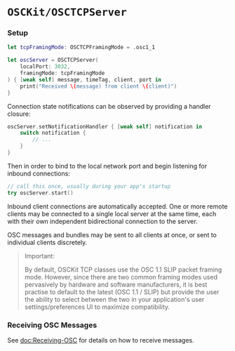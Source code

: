 # ``OSCKit/OSCTCPServer``

### Setup

```swift
let tcpFramingMode: OSCTCPFramingMode = .osc1_1

let oscServer = OSCTCPServer(
    localPort: 3032,
    framingMode: tcpFramingMode
) { [weak self] message, timeTag, client, port in
    print("Received \(message) from client \(client)")
}
```

Connection state notifications can be observed by providing a handler closure:

```swift
oscServer.setNotificationHandler { [weak self] notification in
    switch notification {
        // ...
    }
}
```

Then in order to bind to the local network port and begin listening for inbound connections:

```swift
// call this once, usually during your app's startup
try oscServer.start()
```

Inbound client connections are automatically accepted. One or more remote clients may be connected to a single
local server at the same time, each with their own independent bidirectional connection to the server.

OSC messages and bundles may be sent to all clients at once, or sent to individual clients discretely.

> Important:
>
> By default, OSCKit TCP classes use the OSC 1.1 SLIP packet framing mode.
> However, since there are two common framing modes used pervasively by hardware and software manufacturers,
> it is best practise to default to the latest (OSC 1.1 / SLIP) but provide the user the ability to select
> between the two in your application's user settings/preferences UI to maximize compatibility.

### Receiving OSC Messages

See <doc:Receiving-OSC> for details on how to receive messages.

